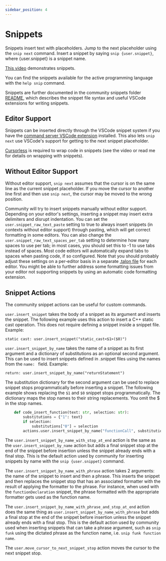 ```yaml
---
sidebar_position: 4
---
```


# Snippets

Snippets insert text with placeholders. Jump to the next placeholder using the `snip next` command. Insert a snippet by saying `snip {user.snippet}`, where \{user.snippet\} is a snippet name.

[This video](https://www.youtube.com/watch?v=icXH-o3mwTU) demonstrates snippets.

You can find the snippets available for the active programming language with the `help snip` command.

Snippets are further documented in the community snippets folder [README](https://github.com/talonhub/community/blob/main/core/snippets/README.md), which describes the snippet file syntax and useful VSCode extensions for writing snippets.

## Editor Support

Snippets can be inserted directly through the VSCode snippet system if you have the [command server VSCode extension](https://marketplace.visualstudio.com/items?itemName=pokey.command-server) installed. This also lets `snip next` use VSCode's support for getting to the next snippet placeholder.

[Cursorless](https://www.cursorless.org/docs/user/installation/) is required to wrap code in snippets (see the video or read me for details on wrapping with snippets).

## Without Editor Support

Without editor support, `snip next` assumes that the cursor is on the same line as the current snippet placeholder. If you move the cursor to another line first and then use `snip next`, the cursor may be moved to the wrong position.

Community will try to insert snippets manually without editor support. Depending on your editor's settings, inserting a snippet may insert extra delimiters and disrupt indentation. You can set the `user.snippet_raw_text_paste` setting to true to always insert snippets (in contexts without editor support) through pasting, which will get correct formatting in some editors. You can also change the `user.snippet_raw_text_spaces_per_tab` setting to determine how many spaces to use per tab; in most cases, you should set this to -1 to use tabs instead of spaces. Most code editors will automatically expand tabs to spaces when pasting code, if so configured. Note that you should probably adjust these settings on a per-editor basis in a separate [.talon file](../Customization/talon-files.md) for each editor. You might be able to further address some formatting issues from your editor not supporting snippets by using an automatic code formatting extension.

## Snippet Actions

The community snippet actions can be useful for custom commands.

`user.insert_snippet` takes the body of a snippet as its argument and inserts the snippet. The following example uses this action to insert a C++ static cast operation. This does not require defining a snippet inside a snippet file. Example:

```talon
static cast: user.insert_snippet("static_cast<$1>($0)")
```

`user.insert_snippet_by_name` takes the name of a snippet as its first argument and a dictionary of substitutions as an optional second argument. This can be used to insert snippets defined in .snippet files using the names from the `name: ` field. Example:

```talon
return: user.insert_snippet_by_name("returnStatement")
```

The substitution dictionary for the second argument can be used to replace snippet stops programmatically before inserting a snippet. The following example shows replacing the `$1` and `$0` snippet stops programmatically. The dictionary maps the stop names to their string replacements. You omit the $ in the stop names.

```python
	def code_insert_function(text: str, selection: str):
        substitutions = {"1": text}
        if selection:
            substitutions["0"] = selection
        actions.user.insert_snippet_by_name("functionCall", substitutions)
```

The `user.insert_snippet_by_name_with_stop_at_end` action is the same as the `user.insert_snippet_by_name` action but adds a final snippet stop at the end of the snippet before insertion unless the snippet already ends with a final stop. This is the default action used by community for inserting snippets by name with the `snip {user.snippet}` command.

The `user.insert_snippet_by_name_with_phrase` action takes 2 arguments: the name of the snippet to insert and then a phrase. This inserts the snippet and then replaces the snippet stop that has an associated formatter with the result of applying the formatter to the phrase. For instance, when used with the `functionDeclaration` snippet, the phrase formatted with the appropriate formatter gets used as the function name.

The `user.insert_snippet_by_name_with_phrase_and_stop_at_end` action does the same thing as `user.insert_snippet_by_name_with_phrase` but adds a final stop at the end of the snippet before insertion unless the snippet already ends with a final stop. This is the default action used by community used when inserting snippets that can take a phrase argument, such as `snip funk` using the dictated phrase as the function name, i.e. `snip funk function name`.

The `user.move_cursor_to_next_snippet_stop` action moves the cursor to the next snippet stop.

